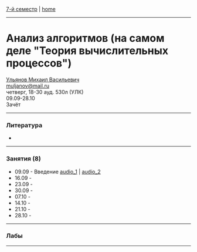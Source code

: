 [7-й семестр](../2021_2022_7_sem.md) | [home](../README.md)
____________________________________
# Анализ алгоритмов (на самом деле "Теория вычислительных процессов")
[Ульянов Михаил Васильевич](https://www.hse.ru/org/persons/3807115) \
muljanov@mail.ru \
четверг, 18-30 ауд. 530л (УЛК)\
09.09-28.10 \
Зачёт 
____________________________________
### Литература

* 
____________________________________
### Занятия (8)

* 09.09 - Введение [audio_1](https://drive.google.com/file/d/1RvXlsMxUAtOXiAz0o3IRjAp1krxMA9mk/view?usp=sharing) | [audio_2](https://drive.google.com/file/d/1RwXxWI2r1ZDyYZdp5nZHrYb7C1QNWvsA/view?usp=sharing) 
* 16.09 - 
* 23.09 - 
* 30.09 - 
* 07.10 - 
* 14.10 - 
* 21.10 - 
* 28.10 - 
____________________________________
### Лабы



____________________________________
